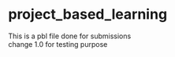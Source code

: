# project_based_learning
 This is a pbl file done for submissions 
 <br>
 change 1.0 for testing purpose
